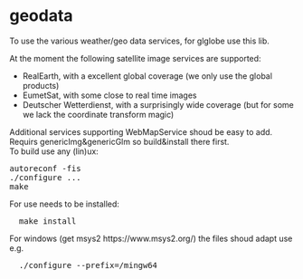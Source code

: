 # geodata
To use the various weather/geo data services, for glglobe use this lib.

At the moment the following satellite image services are supported:
<ul>
  <li>RealEarth, with a excellent global coverage (we only use the global products)</li>
  <li>EumetSat, with some close to real time images</li>
  <li>Deutscher Wetterdienst, with a surprisingly wide coverage (but for some we lack the coordinate transform magic)</li>
</ul>
Additional services supporting WebMapService shoud be easy to add.<br>
Requirs genericImg&genericGlm so build&install there first.<br>
To build use any (lin)ux:
<pre>
autoreconf -fis
./configure ...
make
</pre>
For use needs to be installed:
<pre>
  make install
</pre>
For windows (get msys2 https://www.msys2.org/) the files shoud adapt use e.g.<br>
<pre>
  ./configure --prefix=/mingw64
</pre>

